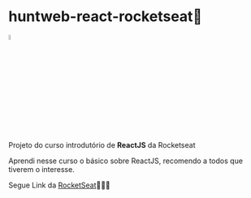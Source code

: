 # huntweb-react-rocketseat🚀

<img src="https://nodejs.org/static/images/logo.svg" width="5%">



Projeto do curso introdutório de **ReactJS** da Rocketseat

Aprendi nesse curso o básico sobre ReactJS, recomendo a todos que tiverem o interesse.

Segue Link da [RocketSeat](https://rocketseat.com.br)🚀🚀🚀

